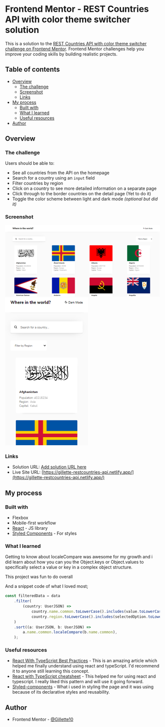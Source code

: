 # Frontend Mentor - REST Countries API with color theme switcher solution

This is a solution to the [REST Countries API with color theme switcher challenge on Frontend Mentor](https://www.frontendmentor.io/challenges/rest-countries-api-with-color-theme-switcher-5cacc469fec04111f7b848ca). Frontend Mentor challenges help you improve your coding skills by building realistic projects.

## Table of contents

- [Overview](#overview)
  - [The challenge](#the-challenge)
  - [Screenshot](#screenshot)
  - [Links](#links)
- [My process](#my-process)
  - [Built with](#built-with)
  - [What I learned](#what-i-learned)
  - [Useful resources](#useful-resources)
- [Author](#author)

## Overview

### The challenge

Users should be able to:

- See all countries from the API on the homepage
- Search for a country using an `input` field
- Filter countries by region
- Click on a country to see more detailed information on a separate page
- Click through to the border countries on the detail page (Yet to do it)
- Toggle the color scheme between light and dark mode _(optional but did it)_

### Screenshot

![Desktop View](./src//assets/Rest-Countries.png)
![Mobile View](./src//assets/Mobile-Rest-Countries.png)

### Links

- Solution URL: [Add solution URL here](https://your-solution-url.com)
- Live Site URL: [https://gillette-restcountries-api.netlify.app/](https://gillette-restcountries-api.netlify.app/)

## My process

### Built with

- Flexbox
- Mobile-first workflow
- [React](https://reactjs.org/) - JS library
- [Styled Components](https://styled-components.com/) - For styles

### What I learned

Getting to know about localeCompare was awesome for my growth and i did learn about how you can you the Object.keys or Object.values to specifically select a value or key in a complex object structure.

This project was fun to do overall

And a snippet code of what I loved most;

```js
const filteredData = data
	.filter(
		(country: UserJSON) =>
			country.name.common.toLowerCase().includes(value.toLowerCase()) &&
			country.region.toLowerCase().includes(selectedOption.toLowerCase()),
	)
	.sort((a: UserJSON, b: UserJSON) =>
		a.name.common.localeCompare(b.name.common),
	);
```

### Useful resources

- [React With TypeScript Best Practices](https://www.sitepoint.com/react-with-typescript-best-practices/) - This is an amazing article which helped me finally understand using react and typeScript. I'd recommend it to anyone still learning this concept.
- [React with TypeScript cheatsheet](https://github.com/typescript-cheatsheets/react) - This helped me for using react and typescript. I really liked this pattern and will use it going forward.
- [Styled-components](https://styled-components.com/) - What i used in styling the page and it was using because of its declarative styles and reusability.

## Author

- Frontend Mentor - [@Gillette10](https://www.frontendmentor.io/profile/Gillette10)
